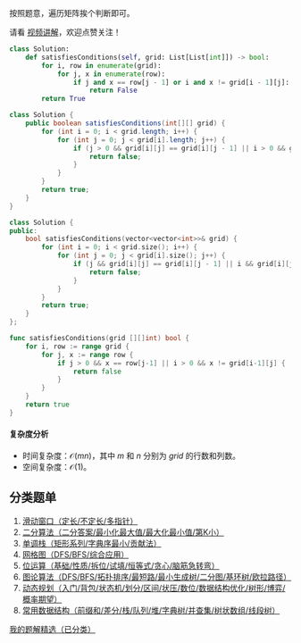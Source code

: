 按照题意，遍历矩阵挨个判断即可。

请看 [视频讲解](https://www.bilibili.com/video/BV1cz421m786/)，欢迎点赞关注！

```py [sol-Python3]
class Solution:
    def satisfiesConditions(self, grid: List[List[int]]) -> bool:
        for i, row in enumerate(grid):
            for j, x in enumerate(row):
                if j and x == row[j - 1] or i and x != grid[i - 1][j]:
                    return False
        return True
```

```java [sol-Java]
class Solution {
    public boolean satisfiesConditions(int[][] grid) {
        for (int i = 0; i < grid.length; i++) {
            for (int j = 0; j < grid[i].length; j++) {
                if (j > 0 && grid[i][j] == grid[i][j - 1] || i > 0 && grid[i][j] != grid[i - 1][j]) {
                    return false;
                }
            }
        }
        return true;
    }
}
```

```cpp [sol-C++]
class Solution {
public:
    bool satisfiesConditions(vector<vector<int>>& grid) {
        for (int i = 0; i < grid.size(); i++) {
            for (int j = 0; j < grid[i].size(); j++) {
                if (j && grid[i][j] == grid[i][j - 1] || i && grid[i][j] != grid[i - 1][j]) {
                    return false;
                }
            }
        }
        return true;
    }
};
```

```go [sol-Go]
func satisfiesConditions(grid [][]int) bool {
	for i, row := range grid {
		for j, x := range row {
			if j > 0 && x == row[j-1] || i > 0 && x != grid[i-1][j] {
				return false
			}
		}
	}
	return true
}
```

#### 复杂度分析

- 时间复杂度：$\mathcal{O}(mn)$，其中 $m$ 和 $n$ 分别为 $\textit{grid}$ 的行数和列数。
- 空间复杂度：$\mathcal{O}(1)$。

## 分类题单

1. [滑动窗口（定长/不定长/多指针）](https://leetcode.cn/circle/discuss/0viNMK/)
2. [二分算法（二分答案/最小化最大值/最大化最小值/第K小）](https://leetcode.cn/circle/discuss/SqopEo/)
3. [单调栈（矩形系列/字典序最小/贡献法）](https://leetcode.cn/circle/discuss/9oZFK9/)
4. [网格图（DFS/BFS/综合应用）](https://leetcode.cn/circle/discuss/YiXPXW/)
5. [位运算（基础/性质/拆位/试填/恒等式/贪心/脑筋急转弯）](https://leetcode.cn/circle/discuss/dHn9Vk/)
6. [图论算法（DFS/BFS/拓扑排序/最短路/最小生成树/二分图/基环树/欧拉路径）](https://leetcode.cn/circle/discuss/01LUak/)
7. [动态规划（入门/背包/状态机/划分/区间/状压/数位/数据结构优化/树形/博弈/概率期望）](https://leetcode.cn/circle/discuss/tXLS3i/)
8. [常用数据结构（前缀和/差分/栈/队列/堆/字典树/并查集/树状数组/线段树）](https://leetcode.cn/circle/discuss/mOr1u6/)

[我的题解精选（已分类）](https://github.com/EndlessCheng/codeforces-go/blob/master/leetcode/SOLUTIONS.md)
